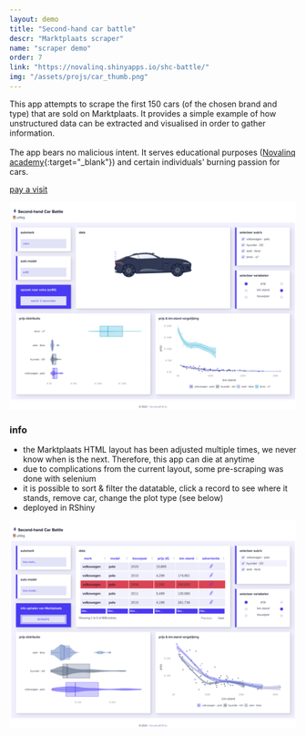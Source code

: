 ```yaml
---
layout: demo
title: "Second-hand car battle"
descr: "Marktplaats scraper"
name: "scraper demo"
order: 7
link: "https://novalinq.shinyapps.io/shc-battle/"
img: "/assets/projs/car_thumb.png"
---
```


This app attempts to scrape the first 150 cars (of the chosen brand and type) that are sold on Marktplaats.
It provides a simple example of how unstructured data can be extracted and visualised in order to 
gather information. 
<br/><br/>
The app bears no malicious intent. It serves educational purposes ([Novalinq academy](https://www.novalinq.nl/academy){:target="_blank"}) 
and certain individuals' burning passion for cars.

<p class="demo_link"><a href="https://novalinq.shinyapps.io/shc_battle/" target="_blank">pay a visit</a></p>

![](/assets/proj_scr/shc1-2.png)

### info

* the Marktplaats HTML layout has been adjusted multiple times, we never know when is the next. Therefore, this app can die at anytime
* due to complications from the current layout, some pre-scraping was done with selenium
* it is possible to sort & filter the datatable, click a record to see where it stands, remove car, change the plot type (see below)
* deployed in RShiny

![](/assets/proj_scr/shc-2.png)